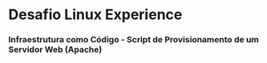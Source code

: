 # Desafio Linux Experience

### Infraestrutura como Código - Script de Provisionamento de um Servidor Web (Apache)